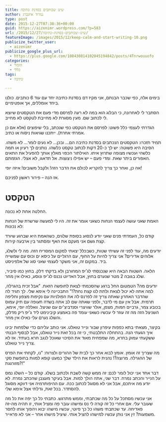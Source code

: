 ```yaml
---
title: שיט שכותבים בסדנת כתיבה
author: נמרוד איזנברג
type: post
date: 2015-12-27T07:38:36+00:00
guid: https://aizenimr.wordpress.com/?p=583
url: /2015/12/27/שיט-שכותבים-בסדנת-כתיבה/
featureImage: /images/2015/12/keep-calm-and-start-writing-10.png
publicize_twitter_user:
  - aizenimr
publicize_google_plus_url:
  - https://plus.google.com/108430814102045194842/posts/4Tnrwouuofo
categories:
  - הומור
  - כללי
tags:
  - כתיבה

---
```

בימים אלה, כפי שכבר הבנתם, אני מקיז דם בסדנת כתיבה יחד עם עוד 6 כותבים. כולנו ביחד אומללים, אך אופטימיים.

הסתבר לי לאחרונה, כי הבלוג הוא במה לא רעה לפרסם מדי פעם את הטקסטים שיוצא לי לכתוב שם. מעין מסגרת לא מחייבת לטקסט לא מחייב.

הגדרתי לעצמי כלל פשוט: לפרסם את הטקסט כפי שנכתב, בלי שיפוצים (אלא אם כן אמרתי אחרת). ייתכנו שגיאות ניסוח או כתיב.

תמיד תזכרו: הטקסטים הנכתבים בסדנת כתיבה הם&#8230; ובכן&#8230; לא נעים לומר&#8230; לא משהו. הסיבה היא פשוטה: יש לך כ-20 דקות לכתוב טקסט כלשהו. נותנים לך רעיון או תמה כלשהי ועכשיו מצופה שתרוץ איתו. האילתור הכפוי מאלץ אותך להפעיל את התאים האפורים ביתר שאת. ומדי פעם &#8211; יש אפילו ניצוצות. אל תדאגו, לא אצלי. הגזמתם.

אה כן, ואחר כך צריך להקריא לכולם את הדבר הזה! ולקבל משובים! איזה יופי!

אז הנה &#8211; פירור ראשון לפניכם.

# הטקסט

החלטה אחת לא נכונה.

האמת שאני עושה לעצמי הנחות כשאני אומר את זה. היו לי למעשה שרשרת של הנחות לא נכונות:

קודם כל, העמדתי פנים שאני יודע לנסוע בסופת שלגים, כשהאמת היא שברגע שיורד קצת גשם אני מעקם את האף ומסתגר בין ארבעה קירות.

יודעים מה, עוד לפני זה עשיתי שטות, כשבכלל יצאתי למקום המסריח הזה. מה לי ולשלג, אלוהים אדירים? אני צריך להיות על החוף, עם הרגליים על כיסא ים וכוס עם שמשייה ביד. במקום זה, אני משקר לעצמי שאני סוג של אלפיניסט.

הלאה. השטות הבאה היא שנכנסתי לג'יפ המחורבן ולא בדקתי דלק. בחוץ כמו סיביר, שלג בגובה 2 מטר שנערם בחוץ, אבל האדיוט נכנס לג'יפ ונוסע, כאילו אין מחר.

יודעים מה? הטמטום החל ברגע שהסכמתי לצאת לחופשה הזאת. "אבל זכית בהגרלה, למה אתה לא יכול לצאת ולתת לנו קצת נחת?!" התבכיינה לי אימא שלי. לך תגיד לה שהדבר האחרון שאתה צריך זה לפרנס לה את הפולניות עם נקיפות מצפון וחליפה תרמית. אבל אין עם מי לדבר, ולפני שאתה שם לב אתה בשדה תעופה עם תיק עמוס בכובע צמר, גרביים חמות, מצפן, אולר שוויצרי וסנדביצ'ים עם שניצל. וואללה יופי, אימא, השניצל הזה מה זה עוזר לי עכשיו כשאני עומד פה באמצע קיבינימט ליד ג'יפ ריק מדלק, והשלג נערם עלי כאילו אין מחר.

בקיצר, מצאתי בתא כפפות עיפרון שבור ונייר טואלט. אני כותב עליהם כדי שלפחות יבינו איך הגעתי הנה. בהתחלה התלבטתי, כי זה בכל זאת נייר טואלט, אבל לבסוף הבנתי ששקעתי עמוק בחרא, מה שמפחית מאוד את הסיכוי שאוכל לנגב חרא בעתיד. אז לא צריך נייר טואלט.

מה שצריך זה אומץ. אומץ לבוא אחר כך לבית של ההורים ולצרוח: "נו, לקחתי את הפרס של ההגרלה. מרוצה?! נהנית לראות את הילד שלך כמעט קופא למוות בחופשת סקי מזורגגת?!"

דבר אחד אני יכול לומר לכם: זה ממש קשה לשבת ולכתוב בשלג. קודם כל – השלג נמס על הנייר והכתב נמרח. דבר שני, אתה הולך למות. אבל בעיקר מעצבן שהכתב נמרח. לא יודע מה איתכם, אבל אני לא מסוגל לכתוב ככה. עם ההיפותרמיה אני דווקא מסוגל להסתדר. בכל זאת, גדלתי אצל אימא שלי.

אני עכשיו מסתכל על כל מה שכתבתי, וממש מתרגש. כתבתי כל כך יפה את כל מה שעובר עלי. אם אחרי כל זה קורה לי נס ומישהו עובר פה ומציל אותי, זו תהיה מה-זה פאדיחה. עד שכתבתי משהו כל כך פיוטי, עכשיו מישהו יבוא ויהפוך אותו לחסר משמעות? זין אני נותן עכשיו למישהו להציל אותי. שיציל מישהו אחר – אני לא פראייר.